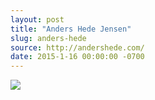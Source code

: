```yaml
---
layout: post
title: "Anders Hede Jensen"
slug: anders-hede
source: http://andershede.com/
date: 2015-1-16 00:00:00 -0700
---
```


<img src="{{ site.url }}/assets/img/screenshots/anders-hede.jpg">
